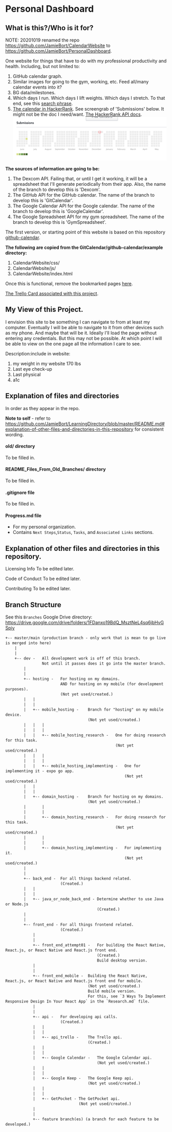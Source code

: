 # Personal Dashboard

## What is this?/Who is it for?
NOTE: 20201019 renamed the repo https://github.com/JamieBort/CalendarWebsite to https://github.com/JamieBort/PersonalDashboard.

One website for things that have to do with my professional productivity and health. Including, but not limited to:
1. GitHub calendar graph.
2. Similar images for going to the gym, working, etc. Feed all/many calendar events into it?
3. BG data/milestones.
4. Which days I run. Which days I lift weights. Which days I stretch. To that end, see this [search phrase](https://calendar.google.com/calendar/r/search?q=Export%20calendar%20to%20csv%20-%20look%20at%20trends).
5. [The calendar in HackerRank](https://www.hackerrank.com/jamiebort). See screengrab of 'Submissions' below. It might not be the doc I need/want. [The HackerRank API docs](https://www.hackerrank.com/work/apidocs#!/Introduction/options_intro_api).
![HackerRankCalendar](https://github.com/JamieBort/CalendarWebsite/blob/master/images/HackerRankCalendarGraph)

**The sources of information are going to be:**
1. The Dexcom API. Failing that, or until I get it working, it will be a spreadsheet that I'll generate periodically from their app. Also, the name of the branch to develop this is 'Dexcom'.
2. The GitHub API for the GitHub calendar. The name of the branch to develop this is 'GitCalendar'.
3. The Google Calendar API for the Google calendar. The name of the branch to develop this is 'GoogleCalendar'.
4. The Google Spreadsheet API for my gym spreadsheet. The name of the branch to develop this is 'GymSpreadsheet'.

The first version, or starting point of this website is based on this repository [github-calendar](https://github.com/IonicaBizau/github-calendar).

**The following are copied from the GitCalendar/github-calendar/example directory:**
1. CalendarWebsite/css/
2. CalendarWebsite/js/
3. CalendarWebsite/index.html

Once this is functional, remove the bookmarked pages [here](chrome://bookmarks/?id=1558).

[The Trello Card associated with this project](https://trello.com/c/XdNG65rY/154-calendarwebsite).

## My View of this Project.
I envision this site to be something I can navigate to from at least my computer. Eventually I will be able to navigate to it from other devices such as my phone. And maybe that will be it. Ideally I'll load the page without entering any credentials. But this may not be possible. At which point I will be able to view on the one page all the information I care to see.

Description:include in website:
1. my weight in my website 170 lbs
2. Last eye check-up
3. Last physical
4. a1c

## Explanation of files and directories
In order as they appear in the repo.

**Note to self** - refer to https://github.com/JamieBort/LearningDirectory/blob/master/README.md#explanation-of-other-files-and-directories-in-this-repository for consistent wording.

#### old/ directory
To be filled in.

#### README_Files_From_Old_Branches/ directory
To be filled in.

#### .gitignore file
To be filled in.

#### Progress.md file
* For my personal organization.
* Contains `Next Steps`,`Status`, `Tasks`, and `Associated Links` sections.

## Explanation of other files and directories in this repository.

Licensing Info
To be edited later.

Code of Conduct
To be edited later.

Contributing
To be edited later.

## Branch Structure

See this `Branches` Google Drive directory: https://drive.google.com/drive/folders/1FDanxo19BdQ_MsztNeL4sq6jbHvGSpiy

    +-- master/main (production branch - only work that is mean to go live is merged into here)
        |
        |
        +-- dev -   All development work is off of this branch.
                    Not until it passes does it go into the master branch.
            |
            |
            +-- hosting -   For hosting on my domains. 
                            AND for hosting on my mobile (for development purposes).
                            (Not yet used/created.)
            |   |
            |   |
            |   +-- mobile_hosting -    Branch for "hosting" on my mobile device.
                                        (Not yet used/created.)
            |   |   |
            |   |   |
            |   |   +-- mobile_hosting_research -   One for doing research for this task.
                                                    (Not yet used/created.)
            |   |   |
            |   |   |
            |   |   +-- mobile_hosting_implementing -   One for implementing it - expo go app.
                                                        (Not yet used/created.)
            |   |
            |   |
            |   +-- domain_hosting -    Branch for hosting on my domains.
                                        (Not yet used/created.)
            |       |
            |       |
            |       +-- domain_hosting_research -   For doing research for this task.
                                                    (Not yet used/created.)
            |       |
            |       |
            |       +-- domain_hosting_implementing -   For implementing it.
                                                        (Not yet used/created.)
            |
            |
            +-- back_end -  For all things backend related. 
                            (Created.)
            |   |
            |   |
            |   +-- java_or_node_back_end - Determine whether to use Java or Node.js
                                            (Created.)
            |
            |
            +-- front_end - For all things frontend related. 
                            (Created.)
                |
                |
                +-- front_end_attempt01 -   For building the React Native, React.js, or React Native and React.js front end. 
                                            (Created.)
                                            Build desktop version.
                |
                |
                +-- front_end_mobile -  Building the React Native, React.js, or React Native and React.js front end for mobile. 
                                        (Not yet used/created.)
                                        Build mobile version.
                                        For this, see `3 Ways To Implement Responsive Design In Your React App` in the `Research.md` file.
                |
                |
                +-- api -   For developing api calls.
                            (Created.)
                |   |
                |   |
                |   +-- api_trello -    The Trello api.
                                        (Created.)
                |   |
                |   |
                |   +-- Google Calendar -   The Google Calendar api. 
                                            (Not yet used/created.)
                |   |
                |   |
                |   +-- Google Keep -   The Google Keep api. 
                                        (Not yet used/created.)
                |   |
                |   |
                |   +-- GetPocket - The GetPocket api. 
                                    (Not yet used/created.)
                |
                |
                +-- feature branch(es) (a branch for each feature to be developed.)